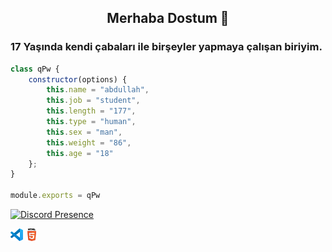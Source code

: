 <h2 align="center">Merhaba Dostum 👋</h2>

<h3 align= "strong">17 Yaşında kendi çabaları ile birşeyler yapmaya çalışan biriyim.</h3>

```js
class qPw {
    constructor(options) {
        this.name = "abdullah",
        this.job = "student",
        this.length = "177",
        this.type = "human",
        this.sex = "man",
        this.weight = "86",
        this.age = "18"
    };
}

module.exports = qPw
```
[![Discord Presence](https://lanyard-profile-readme.vercel.app/api/492702255368110091
)](https://discord.com/users/492702255368110091)

<code><img height="20" src="https://raw.githubusercontent.com/github/explore/80688e429a7d4ef2fca1e82350fe8e3517d3494d/topics/visual-studio-code/visual-studio-code.png"></code>
<code><img height="20" src="https://raw.githubusercontent.com/github/explore/80688e429a7d4ef2fca1e82350fe8e3517d3494d/topics/html/html.png"></code>
